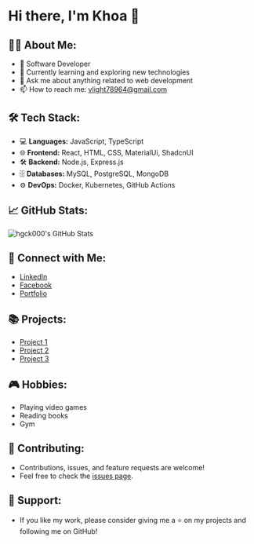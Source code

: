 # Hi there, I'm Khoa 👋

## 👨‍💻 About Me:
- 💼 Software Developer
- 🌱 Currently learning and exploring new technologies
- 💬 Ask me about anything related to web development
- 📫 How to reach me: [vlight78964@gmail.com](mailto:vlight78964@gmail.com)

## 🛠 Tech Stack:
- 💻 **Languages:** JavaScript, TypeScript
- 🌐 **Frontend:** React, HTML, CSS, MaterialUi, ShadcnUI
- 🛠 **Backend:** Node.js, Express.js
- 🗄 **Databases:** MySQL, PostgreSQL, MongoDB
- ⚙️ **DevOps:** Docker, Kubernetes, GitHub Actions

## 📈 GitHub Stats:
![hgck000's GitHub Stats](https://github-readme-stats.vercel.app/api?username=hgck000&show_icons=true&theme=radical)

## 🔗 Connect with Me:
- [LinkedIn](https://www.linkedin.com/in/hgck000)
- [Facebook](https://www.facebook.com/hgck000/)
- [Portfolio](https://hgck000.github.io)

## 📚 Projects:
- [Project 1](https://github.com/hgck000/trello-web)
- [Project 2](https://github.com/hgck000/BookingTicket)
- [Project 3](https://github.com/hgck000/project-3)

## 🎮 Hobbies:
- Playing video games
- Reading books
- Gym

## 🤝 Contributing:
- Contributions, issues, and feature requests are welcome!
- Feel free to check the [issues page](https://github.com/hgck000/issues).

## 🌟 Support:
- If you like my work, please consider giving me a ⭐ on my projects and following me on GitHub!
